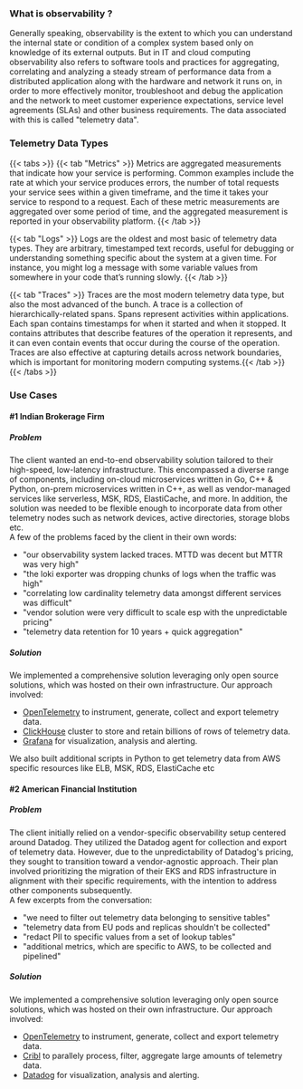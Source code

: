 ### **What is observability ?**

Generally speaking, observability is the extent to which you can understand the internal state or condition of a complex system based only on knowledge of its external outputs. But in IT and cloud computing observability also refers to software tools and practices for aggregating, correlating and analyzing a steady stream of performance data from a distributed application along with the hardware and network it runs on, in order to more effectively monitor, troubleshoot and debug the application and the network to meet customer experience expectations, service level agreements (SLAs) and other business requirements. The data associated with this is called "telemetry data".

### **Telemetry Data Types**

{{< tabs >}}
{{< tab "Metrics" >}}
Metrics are aggregated measurements that indicate how your service is performing. Common examples include the rate at which your service produces errors, the number of total requests your service sees within a given timeframe, and the time it takes your service to respond to a request. Each of these metric measurements are aggregated over some period of time, and the aggregated measurement is reported in your observability platform.
{{< /tab >}}

{{< tab "Logs" >}}
Logs are the oldest and most basic of telemetry data types. They are arbitrary, timestamped text records, useful for debugging or understanding something specific about the system at a given time. For instance, you might log a message with some variable values from somewhere in your code that’s running slowly.
{{< /tab >}}

{{< tab "Traces" >}}
Traces are the most modern telemetry data type, but also the most advanced of the bunch. A trace is a collection of hierarchically-related spans. Spans represent activities within applications. Each span contains timestamps for when it started and when it stopped. It contains attributes that describe features of the operation it represents, and it can even contain events that occur during the course of the operation. Traces are also effective at capturing details across network boundaries, which is important for monitoring modern computing systems.{{< /tab >}}
{{< /tabs >}}

### **Use Cases**

#### **\#1 Indian Brokerage Firm**

##### **Problem**

The client wanted an end-to-end observability solution tailored to their high-speed, low-latency infrastructure. This encompassed a diverse range of components, including on-cloud microservices written in Go, C++ & Python, on-prem microservices written in C++, as well as vendor-managed services like serverless, MSK, RDS, ElastiCache, and more. In addition, the solution was needed to be flexible enough to incorporate data from other telemetry nodes such as network devices, active directories, storage blobs etc.  
A few of the problems faced by the client in their own words:

- "our observability system lacked traces. MTTD was decent but MTTR was very high"
- "the loki exporter was dropping chunks of logs when the traffic was high"
- "correlating low cardinality telemetry data amongst different services was difficult"
- "vendor solution were very difficult to scale esp with the unpredictable pricing"
- "telemetry data retention for 10 years + quick aggregation"

##### **Solution**

We implemented a comprehensive solution leveraging only open source solutions, which was hosted on their own infrastructure. Our approach involved:

- [OpenTelemetry](https://opentelemetry.io/) to instrument, generate, collect and export telemetry data.
- [ClickHouse](https://clickhouse.com/) cluster to store and retain billions of rows of telemetry data.
- [Grafana](https://grafana.com/) for visualization, analysis and alerting.

We also built additional scripts in Python to get telemetry data from AWS specific resources like ELB, MSK, RDS, ElastiCache etc
<br>

#### **\#2 American Financial Institution**

##### **Problem**

The client initially relied on a vendor-specific observability setup centered around Datadog. They utilized the Datadog agent for collection and export of telemetry data. However, due to the unpredictability of Datadog's pricing, they sought to transition toward a vendor-agnostic approach. Their plan involved prioritizing the migration of their EKS and RDS infrastructure in alignment with their specific requirements, with the intention to address other components subsequently.  
A few excerpts from the conversation:

- "we need to filter out telemetry data belonging to sensitive tables"
- "telemetry data from EU pods and replicas shouldn't be collected"
- "redact PII to specific values from a set of lookup tables"
- "additional metrics, which are specific to AWS, to be collected and pipelined"

##### **Solution**

We implemented a comprehensive solution leveraging only open source solutions, which was hosted on their own infrastructure. Our approach involved:

- [OpenTelemetry](https://opentelemetry.io/) to instrument, generate, collect and export telemetry data.
- [Cribl](https://cribl.io/) to parallely process, filter, aggregate large amounts of telemetry data.
- [Datadog](https://www.datadoghq.com/) for visualization, analysis and alerting.
